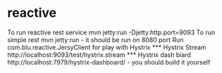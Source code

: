 # reactive
To run reactive rest service
mvn jetty:run -Djetty.http.port=9093
To run simple rest mvn jetty:run - it should be run on 8080 port
Run com.blu.reactive.JersyClient for play with Hystrix
*** Hystrix Stream http://localhost:9093/test/hystrix.stream
*** Hystrix dash biard http://localhost:7979/hystrix-dashboard/ - you should build it yourself